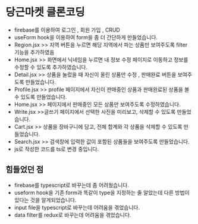 # 당근마켓 클론코딩

- firebase를 이용하여 로그인 , 회원 가입 , CRUD 
- useForm hook을 이용하여 form을 좀 더 간단하게 만들었습니다.
- Region.jsx >> 지역 버튼을 누르면 해당 지역에서 파는 상품만 보여주도록 filter 기능을 추가하였음
- Home.jsx >> 화면에서 닉네임을 누르면 내 정보 수정 페이지로 이동하고 정보를 수정할 수 있도록 추가하였습니다.
- Detail.jsx >> 상품을 눌렀을 때 자신이 올린 상품만 수정 , 판매완료 버튼을 보여주도록 만들었습니다.
- Profile.jsx >> profile 페이지에서 자신이 판매중인 상품과 판매완료된 상품을 볼 수 있도록 만들었습니다.
- Home.jsx >> 페이지에서 판매중인 모든 상품만 보여주도록 수정하였습니다. 
- Write.jsx >>글쓰기 페이지에서 선택한 사진을 미리보고, 삭제할 수 있도록 만들었습니다.
- Cart.jsx >> 상품을 장바구니에 담고, 전체 합계와 각 상품을 삭제할 수 있도록 만들었습니다.
- Search.jsx >> 검색창에 입력한 값이 포함된 상품들을 보여주도록 만들었습니다.
- js로 작성한 코드를 ts로 변경 중입니다.



## 힘들었던 점 

- firebase를 typescript로 바꾸는데 좀 어려웠습니다.
- useform hook을 기존 form과 똑같이 type을 지정하는 줄 알았는데 다른 방법이 있다는 것을 알게되었습니다. 
- input file을 typescript로 바꾸는데 어려움을 겪었습니다.
- data filter를 redux로 바꾸는데 어려움을 겪었습니다. 
